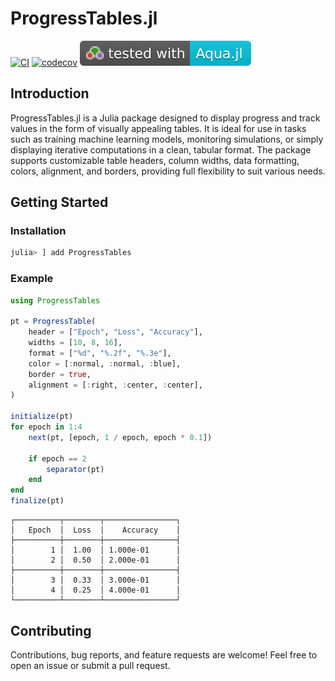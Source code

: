 # ProgressTables.jl

[![CI](https://github.com/raphasampaio/ProgressTables.jl/actions/workflows/CI.yml/badge.svg)](https://github.com/raphasampaio/ProgressTables.jl/actions/workflows/CI.yml)
[![codecov](https://codecov.io/gh/raphasampaio/ProgressTables.jl/graph/badge.svg?token=7tA9ajgsLf)](https://codecov.io/gh/raphasampaio/ProgressTables.jl)
[![Aqua](https://raw.githubusercontent.com/JuliaTesting/Aqua.jl/master/badge.svg)](https://github.com/JuliaTesting/Aqua.jl)

## Introduction

ProgressTables.jl is a Julia package designed to display progress and track values in the form of visually appealing tables. It is ideal for use in tasks such as training machine learning models, monitoring simulations, or simply displaying iterative computations in a clean, tabular format. The package supports customizable table headers, column widths, data formatting, colors, alignment, and borders, providing full flexibility to suit various needs.

## Getting Started

### Installation

```julia
julia> ] add ProgressTables
```

### Example

```julia
using ProgressTables

pt = ProgressTable(
    header = ["Epoch", "Loss", "Accuracy"],
    widths = [10, 8, 16],
    format = ["%d", "%.2f", "%.3e"],
    color = [:normal, :normal, :blue],
    border = true,
    alignment = [:right, :center, :center],
)

initialize(pt)
for epoch in 1:4
    next(pt, [epoch, 1 / epoch, epoch * 0.1])

    if epoch == 2
        separator(pt)
    end
end
finalize(pt)
```

```console
┌──────────┬────────┬────────────────┐
│   Epoch  │  Loss  │    Accuracy    │
├──────────┼────────┼────────────────┤
│        1 │  1.00  │ 1.000e-01      │
│        2 │  0.50  │ 2.000e-01      │
├──────────┼────────┼────────────────┤
│        3 │  0.33  │ 3.000e-01      │
│        4 │  0.25  │ 4.000e-01      │
└──────────┴────────┴────────────────┘
```

## Contributing

Contributions, bug reports, and feature requests are welcome! Feel free to open an issue or submit a pull request.
